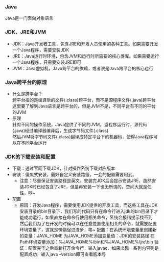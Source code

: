 ### Java
Java是一门面向对象语言
### JDK、JRE和JVM
* JDK：Java开发者工具，包含JRE和开发人员使用的各种工具。如果需要开发一个Java程序，需要安装JDK
* JRE：Java运行时环境，包含JVM和运行时所需要的核心类库。如果需要运行一个Java程序，只需要安装JRE即可
* JVM：Java虚拟机，Java跨平台的依赖，或者说是Java跨平台的核心也行
### Java跨平台的原理
* 什么是跨平台？  
跨平台指的是编译后的文件(.class)跨平台，而不是源程序文件(.java)跨平台  
这里要了解到Java语言是跨平台的，但是JVM不是，不同平台有不同的平台的JVM
* 原理  
针对不同的操作系统，Java提供了不同的JVM，当程序运行时，源代码(.java)经过编译器编译后，生成字节码文件(.class)  
然后JVM将字节码文件(.class)翻译成特定平台下的机器码，使得Java程序可以在不同平台运行
### JDK的下载安装和配置
* 下载：通过官网下载JDK，针对操作系统下载对应版本
* 安装：傻瓜式安装，最好自定义安装路径，一会的配置需要用到。
    * 注意：尽量保证安装路径是英文。安装完JDK后会提示安装JRE，虽然安装JDK时已经包含了JRE，但是再安装一下也无所谓的，空间大就是任性，哼~
* 配置
    * 原因：开发Java程序，需要使用JDK提供的开发工具，而这些工具在JDK安装目录的bin目录下，我们写的代码只有在命令行进入jdk的bin目录下才能成功运行，如果直接在命令行使用相关命令，系统会报错提示找不到  
            然后我们为了在开发的时候可以在任意位置使用相关的命令，就需要配置环境变量了，这就是懒惰促进进步，唉~
      配置：在系统环境变量里创建新的变量：JAVA_HOME
      	   为JAVA_HOME添加变量值：JDK的安装路径
      	   在Path环境变量添加：%JAVA_HOME%\bin和%JAVA_HOME%\jre\bin
      验证：配置完毕之后重新打开命令行，输入javac，如果出现一系列内容则是配置成功，输入java -version即可查看版本号